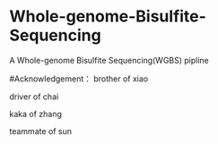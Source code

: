 # Whole-genome-Bisulfite-Sequencing
A Whole-genome Bisulfite Sequencing(WGBS) pipline


#Acknowledgement：
brother of xiao

driver of chai

kaka of zhang

teammate of sun
